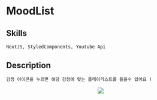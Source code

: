 # MoodList

## Skills
```bash
NextJS, StyledComponents, Youtube Api
```


## Description
```bash
감정 아이콘을 누르면 해당 감정에 맞는 플레이리스트를 들을수 있어요 !
```

<p align="center">
  <img src="https://user-images.githubusercontent.com/67676297/210133727-95f728fc-9166-4f27-9573-56168f797b91.gif">
</p>

<a href='https://sikangk.github.io/MoodList/' target="_blank">
 
</a>
